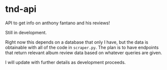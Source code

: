 # tnd-api
API to get info on anthony fantano and his reviews!

Still in development. 

Right now this depends on a database that only I have, but the data is obtainable with all of the code in `scraper.py`.
The plan is to have endpoints that return relevant album review data based on whatever queries are given.

I will update with further details as development proceeds.

